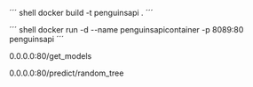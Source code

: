 ´´´ shell
docker build -t penguinsapi .
´´´

´´´ shell
docker run -d --name penguinsapicontainer -p 8089:80 penguinsapi
´´´

0.0.0.0:80/get_models

0.0.0.0:80/predict/random_tree


